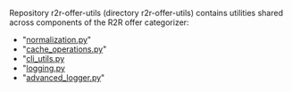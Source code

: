 Repository r2r-offer-utils (directory r2r-offer-utils) contains utilities shared across components of the R2R offer categorizer:

* "[normalization.py](https://github.com/Ride2Rail/r2r-offer-utils/wiki/normalization.py)"
* "[cache_operations.py](https://github.com/Ride2Rail/r2r-offer-utils/wiki/cache_operations.py)"
* "[cli_utils.py](https://github.com/Ride2Rail/r2r-offer-utils/blob/main/r2r_offer_utils/cli_utils.py)
* "[logging.py](https://github.com/Ride2Rail/r2r-offer-utils/blob/main/r2r_offer_utils/logging.py)
* "[advanced_logger.py](https://github.com/Ride2Rail/r2r-offer-utils/blob/main/r2r_omr_utils/advanced_logger.py)"

[comment]: <> (Repository r2r-offer-utils &#40;directory r2r-omr-utils&#41; contains utilities shared across components of the R2R offer matcher and ranker:)


